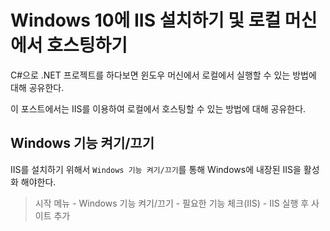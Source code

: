 # Windows 10에 IIS 설치하기 및 로컬 머신에서 호스팅하기

C#으로 .NET 프로젝트를 하다보면 윈도우 머신에서 로컬에서 실행할 수 있는 방법에 대해 공유한다.

이 포스트에서는 IIS를 이용하여 로컬에서 호스팅할 수 있는 방법에 대해 공유한다.

## Windows 기능 켜기/끄기

IIS를 설치하기 위해서 `Windows 기능 켜기/끄기`를 통해 Windows에 내장된 IIS을 활성화 해야한다.

> 시작 메뉴 - Windows 기능 켜기/끄기 - 필요한 기능 체크(IIS) - IIS 실행 후 사이트 추가


